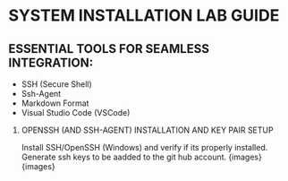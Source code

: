 # SYSTEM INSTALLATION LAB GUIDE
## ESSENTIAL TOOLS FOR SEAMLESS INTEGRATION: 

- SSH (Secure Shell)
- Ssh-Agent
- Markdown Format
- Visual Studio Code (VSCode)




1. OPENSSH (AND SSH-AGENT) INSTALLATION AND KEY PAIR SETUP

   Install SSH/OpenSSH (Windows) and  verify if its properly installed. Generate ssh keys to be aadded to the git hub account.
   {images}
   {images}


